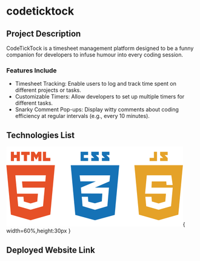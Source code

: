 # codeticktock
## Project Description
CodeTickTock is a timesheet management platform designed to be a funny companion for developers to infuse humour into every coding session.
### Features Include
- Timesheet Tracking:
Enable users to log and track time spent on different projects or tasks.
- Customizable Timers:
Allow developers to set up multiple timers for different tasks.
- Snarky Comment Pop-ups:
Display witty comments about coding efficiency at regular intervals (e.g., every 10 minutes).
## Technologies List
![HTML, CSS, JavaScript](htmlcssjs.png){ width=60%,height:30px }
## Deployed Website Link
